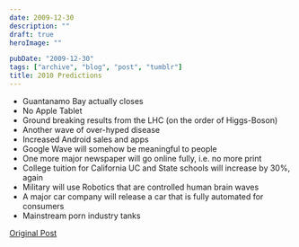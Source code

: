 ```yaml
---
date: 2009-12-30
description: ""
draft: true
heroImage: ""

pubDate: "2009-12-30"
tags: ["archive", "blog", "post", "tumblr"]
title: 2010 Predictions
---
```




- Guantanamo Bay actually closes
- No Apple Tablet
- Ground breaking results from the LHC (on the order of Higgs-Boson)
- Another wave of over-hyped disease
- Increased Android sales and apps
- Google Wave will somehow be meaningful to people
- One more major newspaper will go online fully, i.e. no more print
- College tuition for California UC and State schools will increase by 30%, again
- Military will use Robotics that are controlled human brain waves
- A major car company will release a car that is fully automated for consumers
- Mainstream porn industry tanks

[Original Post](https://jermspeaks.com/post/307785805/2010-predictions)
